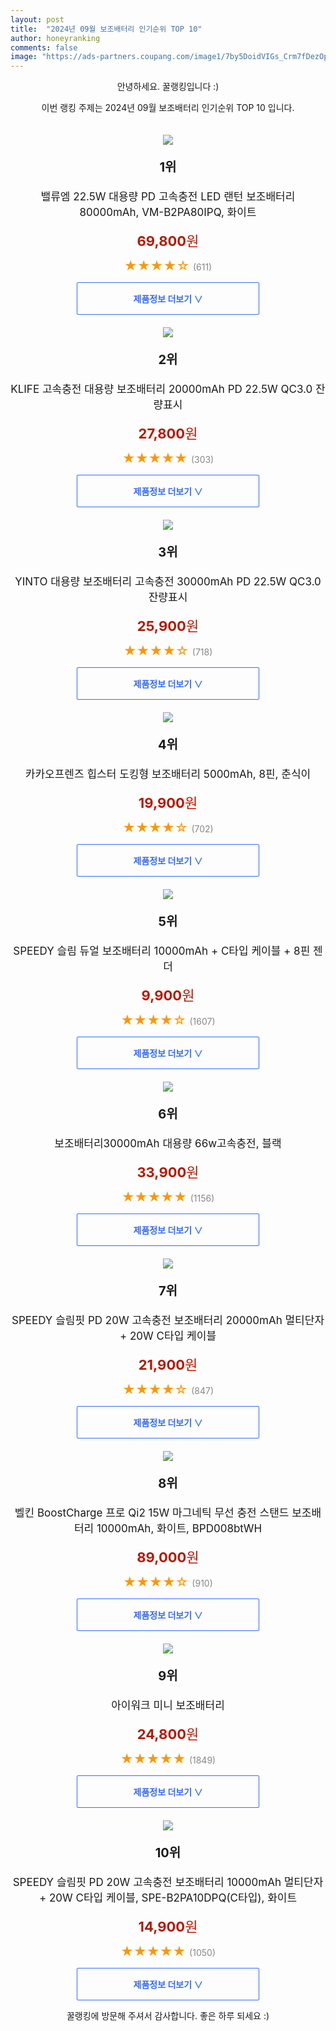 ```yaml
---
layout: post
title:  "2024년 09월 보조배터리 인기순위 TOP 10"
author: honeyranking
comments: false
image: "https://ads-partners.coupang.com/image1/7by5DoidVIGs_Crm7fDezOpi9o1XWAk2P3jV4FaZ8pAfPDFP-CLn1Ac4APGzDIhDl53JzDTFeacqtilDSDBQ2-iWyOMKwhhi6rOfKNLYriw3vqcVLjO8CfxDiSYg66i_Egi-fZ0KZhBjURd6mFWS4I7rfGcUHQabTcm0m9JTWRqkqSJA4jVsQXoTqm5IQubWvSlI-DfXOLeJ3UJG8vhwv6AMBRm0SfxUq7D5CYmdTrfa-_wcKYBVUfTlYlEx83CNyT_6cfD0p612QOXO7CStOO7YrrDYfuPvAFlwWhLP"
---
```

<p style="text-align: center;">안녕하세요. 꿀랭킹입니다 :)</p>
<p style="text-align: center;">이번 랭킹 주제는 2024년 09월 보조배터리 인기순위 TOP 10 입니다.</p><center><img src="https://ads-partners.coupang.com/image1/7by5DoidVIGs_Crm7fDezOpi9o1XWAk2P3jV4FaZ8pAfPDFP-CLn1Ac4APGzDIhDl53JzDTFeacqtilDSDBQ2-iWyOMKwhhi6rOfKNLYriw3vqcVLjO8CfxDiSYg66i_Egi-fZ0KZhBjURd6mFWS4I7rfGcUHQabTcm0m9JTWRqkqSJA4jVsQXoTqm5IQubWvSlI-DfXOLeJ3UJG8vhwv6AMBRm0SfxUq7D5CYmdTrfa-_wcKYBVUfTlYlEx83CNyT_6cfD0p612QOXO7CStOO7YrrDYfuPvAFlwWhLP" style="margin-top:20px" /></center><p style="text-align: center; font-size: 20px"><b>1위</b></p><p style="text-align: center; font-size: 17px">밸류엠 22.5W 대용량 PD 고속충전 LED 랜턴 보조배터리 80000mAh, VM-B2PA80IPQ, 화이트</p><p style="text-align: center;"><span style="color: #b61800; font-size: 22px;"><b>69,800</b>원</span></p><p style="text-align: center;"><span style="color: #ff9600; font-size: 20px;">★★★★☆ </span><span style="color: #878787;">(611)</span></p><center><a href="https://link.coupang.com/re/AFFSDP?lptag=AF3899140&subid=honeyrank&pageKey=7398332111&itemId=19143400541&vendorItemId=86262604778&traceid=V0-153-f771abcd131f35e3&clickBeacon=0de59870-7a8e-11ef-91af-1859bd7bceb6%7E3&requestid=20240925010000857175737922&token=31850C%7CMIXED"><div style="font-size: 14px; display: inline-block; padding: 15px 90px; color: #346aff; border-radius: 2px; border: 1px solid #346aff; cursor: pointer;"><b>제품정보 더보기 &or;</b></div></a></center><center><img src="https://ads-partners.coupang.com/image1/CBOvo5mcCX1bDBdaCPhgo1S9HECsLNlM5RpALymwwBlys_aIdF5jODMFvn4jB6gJHzTc5DXjrUzaCCH8Y-BIVro0C8d9tV3IuQCOjSCBrK8VBr6t3Lg4s6MCZiCJsQeRk7158xTZBvNNuWUtgJj4vdAck_qNOI1SANTGqkisST1KAbC4GkCjlxa8pc9XF_S1VrOpsgkupxEfdoVXbaeNtWvZu1Mi0_VVHKVlrATi1cKRCtC_L9kJrRqJaJjlB8Emv5x9pBXCxclb09UJCuUip7zMqjpUrkAMBNbDdH5m0nLvKQUI69wAbuw=" style="margin-top:20px" /></center><p style="text-align: center; font-size: 20px"><b>2위</b></p><p style="text-align: center; font-size: 17px">KLIFE 고속충전 대용량 보조배터리 20000mAh PD 22.5W QC3.0 잔량표시</p><p style="text-align: center;"><span style="color: #b61800; font-size: 22px;"><b>27,800</b>원</span></p><p style="text-align: center;"><span style="color: #ff9600; font-size: 20px;">★★★★★ </span><span style="color: #878787;">(303)</span></p><center><a href="https://link.coupang.com/re/AFFSDP?lptag=AF3899140&subid=honeyrank&pageKey=7295770123&itemId=18657342774&vendorItemId=86217114985&traceid=V0-153-82410855124843c2&requestid=20240925010000857175737922&token=31850C%7CMIXED"><div style="font-size: 14px; display: inline-block; padding: 15px 90px; color: #346aff; border-radius: 2px; border: 1px solid #346aff; cursor: pointer;"><b>제품정보 더보기 &or;</b></div></a></center><center><img src="https://ads-partners.coupang.com/image1/KACw4RSjDF18qEhDKNtq-VOcc7yv_5bZIPRzjjGZMAxIcp_dSAw6LIxv0xN5h9ynfzn2Ym7RTbhKnoLX_YCpkD5Y6fcrnOu_lIs6x9pSnpvflpY9l5nHv7MwtRsjOd056dUIqxeL7sURiy_aNlsE-eenUNJN5RUAkk-I9A8K1O9ZOIkIv2w4rxSau_qaxjFDUHntJfG28cVEc1umvu7-GxAbs9mTtjznI7ul4C_QkwtW0Wc39qFySgZNwkSOQkEb-LB-PPihVbJM-jKzOr5BMJwBmTva19N5ZPUxjuaAyyPTL0A5_JMi2OE=" style="margin-top:20px" /></center><p style="text-align: center; font-size: 20px"><b>3위</b></p><p style="text-align: center; font-size: 17px">YINTO 대용량 보조배터리 고속충전 30000mAh PD 22.5W QC3.0 잔량표시</p><p style="text-align: center;"><span style="color: #b61800; font-size: 22px;"><b>25,900</b>원</span></p><p style="text-align: center;"><span style="color: #ff9600; font-size: 20px;">★★★★☆ </span><span style="color: #878787;">(718)</span></p><center><a href="https://link.coupang.com/re/AFFSDP?lptag=AF3899140&subid=honeyrank&pageKey=8259885955&itemId=23793211704&vendorItemId=90817223688&traceid=V0-153-897c2067183de961&requestid=20240925010000857175737922&token=31850C%7CMIXED"><div style="font-size: 14px; display: inline-block; padding: 15px 90px; color: #346aff; border-radius: 2px; border: 1px solid #346aff; cursor: pointer;"><b>제품정보 더보기 &or;</b></div></a></center><center><img src="https://ads-partners.coupang.com/image1/BFnrpCsEgDhy2CkQBOwET9162CRUkiO9UnJvKjlT5Ve7Vf8nbeyl6g43IfWnxIPZOmUP6vm8OZS6y9TqwhCWbvxZNiOZleucTNrN9InfudFhQ1qWHohnP7Msqu3s8WnC14IblmpDM4aHRbymXP163V3HD4FtMbHmogg2UsWKn9mENvzFjsVQvTDLxTWvy2hjCs1-DNUnFIiMwk9zRJGrn5QzKUYWagHWjZxMxIFiH8V719pzcC6Zu4PKZXNlO-xa3MiSVE3ETl5tjzD5rNJQrFtHouTcHWCEOQBTLh0y" style="margin-top:20px" /></center><p style="text-align: center; font-size: 20px"><b>4위</b></p><p style="text-align: center; font-size: 17px">카카오프렌즈 힙스터 도킹형 보조배터리 5000mAh, 8핀, 춘식이</p><p style="text-align: center;"><span style="color: #b61800; font-size: 22px;"><b>19,900</b>원</span></p><p style="text-align: center;"><span style="color: #ff9600; font-size: 20px;">★★★★☆ </span><span style="color: #878787;">(702)</span></p><center><a href="https://link.coupang.com/re/AFFSDP?lptag=AF3899140&subid=honeyrank&pageKey=7763999825&itemId=20943471510&vendorItemId=88205137626&traceid=V0-153-0ab7e5b3a01c6d37&clickBeacon=0de5bf80-7a8e-11ef-af44-6d1d7db85d3a%7E3&requestid=20240925010000857175737922&token=31850C%7CMIXED"><div style="font-size: 14px; display: inline-block; padding: 15px 90px; color: #346aff; border-radius: 2px; border: 1px solid #346aff; cursor: pointer;"><b>제품정보 더보기 &or;</b></div></a></center><center><img src="https://ads-partners.coupang.com/image1/EoWb09S7yJ9MpNvTEnRYeVmkzlK6onxIJh7nLR9PT6FfskdtqMmZSZdplxJjr2UPEJoIhHxC3T_r6sJE7XvVITyQMciNduwIOqqqpG9m23ycTkCYBhbdctVUoXx0cXM2D1O_gRaYeroR-5wCCABZ_D7AXSV3QUsG8FQW1xGhgBMibIg4aLqRt_N3AWmw4CclbQmPujFJYnuoy66SMJTNYgIGwTTf0g9PV8TvnWFFejoacg37wH78SSGIXpKv3-AgbIdoDmVjOrguv9P_jeJHW8GzjCUHaTupzA==" style="margin-top:20px" /></center><p style="text-align: center; font-size: 20px"><b>5위</b></p><p style="text-align: center; font-size: 17px">SPEEDY 슬림 듀얼 보조배터리 10000mAh + C타입 케이블 + 8핀 젠더</p><p style="text-align: center;"><span style="color: #b61800; font-size: 22px;"><b>9,900</b>원</span></p><p style="text-align: center;"><span style="color: #ff9600; font-size: 20px;">★★★★☆ </span><span style="color: #878787;">(1607)</span></p><center><a href="https://link.coupang.com/re/AFFSDP?lptag=AF3899140&subid=honeyrank&pageKey=7869821820&itemId=21495978975&vendorItemId=5307361030&traceid=V0-153-74aedf1a6ceb48aa&requestid=20240925010000857175737922&token=31850C%7CMIXED"><div style="font-size: 14px; display: inline-block; padding: 15px 90px; color: #346aff; border-radius: 2px; border: 1px solid #346aff; cursor: pointer;"><b>제품정보 더보기 &or;</b></div></a></center><center><img src="https://ads-partners.coupang.com/image1/aQpa9EwXDUEaN9meaSGGd4uU07GLWjkwz0QrAfr-0lR1efTd4TYVZFxDcPsJpDmaKAxI9Uy2BQzj7FsdgrrpV7W45ehyq1q6nZ1PF19c3o3y7tfute6rZPyALw3XhgBs7vnwTNXMDEORtdz4EfuMNJENWzt6zxoFm8kZWJo6tUlMDlMwEbolIjhfxgOYl7ouuhg5ekf_4M4EUOrWrcEJ0_ks0ASrCsNk4uDdqNgqmJsDKjjAi4k_CLePAdawJJ0WQ1h5swkfsJh3QmW7V7OhMAUcUDJnI51UMcm8-aWEgZ0BYx4fUk9aXG8545tY6rWQ" style="margin-top:20px" /></center><p style="text-align: center; font-size: 20px"><b>6위</b></p><p style="text-align: center; font-size: 17px">보조배터리30000mAh 대용량 66w고속충전, 블랙</p><p style="text-align: center;"><span style="color: #b61800; font-size: 22px;"><b>33,900</b>원</span></p><p style="text-align: center;"><span style="color: #ff9600; font-size: 20px;">★★★★★ </span><span style="color: #878787;">(1156)</span></p><center><a href="https://link.coupang.com/re/AFFSDP?lptag=AF3899140&subid=honeyrank&pageKey=8152920242&itemId=23209684633&vendorItemId=90620657667&traceid=V0-153-320b2479b0defebe&clickBeacon=0de5bf80-7a8e-11ef-b40a-d443d6e309d5%7E3&requestid=20240925010000857175737922&token=31850C%7CMIXED"><div style="font-size: 14px; display: inline-block; padding: 15px 90px; color: #346aff; border-radius: 2px; border: 1px solid #346aff; cursor: pointer;"><b>제품정보 더보기 &or;</b></div></a></center><center><img src="https://ads-partners.coupang.com/image1/UIdbgI3H4ZJgCSmhUBRLK6RxS095K1fj4mKDMlIbqbwLSlrTY61VviQoaLi5T5sqsckP5XlmlIoACuSYUAIeyFk-zu-LXsRsfWTlMe_mQALAS0iS8zMycoLY_lecbgjPfYwIzi-lf_PFs4oTDAfOAx1eDs538XuNrxGtNC6zleV_XchN2AOPtH5scjEkaXi0OFnzoMNlFWNHloPKCKsk6AM_HHSM82QBhXrEzvWNpChoPOU1Qe-q3SAMoihxglwOVDiJWuxpt0np6De3XpGRdneSie5inq66gCc=" style="margin-top:20px" /></center><p style="text-align: center; font-size: 20px"><b>7위</b></p><p style="text-align: center; font-size: 17px">SPEEDY 슬림핏 PD 20W 고속충전 보조배터리 20000mAh 멀티단자 + 20W C타입 케이블</p><p style="text-align: center;"><span style="color: #b61800; font-size: 22px;"><b>21,900</b>원</span></p><p style="text-align: center;"><span style="color: #ff9600; font-size: 20px;">★★★★☆ </span><span style="color: #878787;">(847)</span></p><center><a href="https://link.coupang.com/re/AFFSDP?lptag=AF3899140&subid=honeyrank&pageKey=6484546752&itemId=14209583179&vendorItemId=81455055645&traceid=V0-153-7d25156a2408d940&requestid=20240925010000857175737922&token=31850C%7CMIXED"><div style="font-size: 14px; display: inline-block; padding: 15px 90px; color: #346aff; border-radius: 2px; border: 1px solid #346aff; cursor: pointer;"><b>제품정보 더보기 &or;</b></div></a></center><center><img src="https://ads-partners.coupang.com/image1/X5qzk2lknH-U3pSVX3OOSosLZf70hXu4RBPf-UY5kTGTRC0Y0Z2tu9ZFogYggNli3ZrXgrGeH8V7KQ9vuhem6lVjy5YIs7pRgc0CzgOpIRnmWRJKx3d3miLch2JulonXH8z3GRbdWTEnNg5UkGF6RgbWWWjK0iLCgtZovqRmKBNBqbrYECrYSHfVVMebUH41Mt0KPJlGwSCAnwiws80cwjIWBUS9z0e9ye7ME8Z4oY0Tiazv08kBqXiuBuxOiIL4FGk1hAvOpIMCJlHzAsSBQ5IfpeTiyK7DxUKsuXbCGV8=" style="margin-top:20px" /></center><p style="text-align: center; font-size: 20px"><b>8위</b></p><p style="text-align: center; font-size: 17px">벨킨 BoostCharge 프로 Qi2 15W 마그네틱 무선 충전 스탠드 보조배터리 10000mAh, 화이트, BPD008btWH</p><p style="text-align: center;"><span style="color: #b61800; font-size: 22px;"><b>89,000</b>원</span></p><p style="text-align: center;"><span style="color: #ff9600; font-size: 20px;">★★★★☆ </span><span style="color: #878787;">(910)</span></p><center><a href="https://link.coupang.com/re/AFFSDP?lptag=AF3899140&subid=honeyrank&pageKey=8156480875&itemId=23238878818&vendorItemId=90271325572&traceid=V0-153-800b4e26cb930036&clickBeacon=0de5bf80-7a8e-11ef-b6c4-392e463fe06f%7E3&requestid=20240925010000857175737922&token=31850C%7CMIXED"><div style="font-size: 14px; display: inline-block; padding: 15px 90px; color: #346aff; border-radius: 2px; border: 1px solid #346aff; cursor: pointer;"><b>제품정보 더보기 &or;</b></div></a></center><center><img src="https://ads-partners.coupang.com/image1/sPOQOcA7FPXFJ_iHsLzpyj2LArzagzt9CZNZx2ETWV1na47SybJHWyzmVbv7pQAc5ek8I8nxuj7vfBlS--7LLJNwWxEt2j2eUTkxPKQQxdi2oTY8lWQcuLEhpzRFIX_gDgXgoT3cKkCEjSimk4p52aHEZ8q8RNduxdigeYY_swwPTqobKOa-4bPYW6ASBz5URdYeoNV3ZO5xiZcTV8VblJ2amN5MEpoIi8Su1mZ2L5QwTwnEPLI2-tteu6BsxysRpDzvRSilGB-76lyvGs-E3GvSE2brdtSF" style="margin-top:20px" /></center><p style="text-align: center; font-size: 20px"><b>9위</b></p><p style="text-align: center; font-size: 17px">아이워크 미니 보조배터리</p><p style="text-align: center;"><span style="color: #b61800; font-size: 22px;"><b>24,800</b>원</span></p><p style="text-align: center;"><span style="color: #ff9600; font-size: 20px;">★★★★★ </span><span style="color: #878787;">(1849)</span></p><center><a href="https://link.coupang.com/re/AFFSDP?lptag=AF3899140&subid=honeyrank&pageKey=8075131024&itemId=22745696172&vendorItemId=70383684067&traceid=V0-153-52c3d75c10b3c067&requestid=20240925010000857175737922&token=31850C%7CMIXED"><div style="font-size: 14px; display: inline-block; padding: 15px 90px; color: #346aff; border-radius: 2px; border: 1px solid #346aff; cursor: pointer;"><b>제품정보 더보기 &or;</b></div></a></center><center><img src="https://ads-partners.coupang.com/image1/tra-kXJYoemiXdF0tmby7bP3Qo1RSoX0_bakmaTu5px4I-yEFwMCJFNEO16OVwWyH7pyul2wt5Z2JJDJB6TBg2Ss3lvhxHSyVw5EnarEridpqOGCNasmphTnYqECaIFRyUM7nCc14GrI5pBbWbtRk08xE2c4vQ4TJlHzqi_EY6oIaJIFtQJZh83TUtDJtWS5bli5HMOYjRctm4SfZDQVQDq3-QmikOXdxi76x9zZk_oj78N7xV2KKX2LCxWq2AGLRpDcaVx6W_U-qw7ZuyrQragFOaLHzKmHez2SzzJYew==" style="margin-top:20px" /></center><p style="text-align: center; font-size: 20px"><b>10위</b></p><p style="text-align: center; font-size: 17px">SPEEDY 슬림핏 PD 20W 고속충전 보조배터리 10000mAh 멀티단자 + 20W C타입 케이블, SPE-B2PA10DPQ(C타입), 화이트</p><p style="text-align: center;"><span style="color: #b61800; font-size: 22px;"><b>14,900</b>원</span></p><p style="text-align: center;"><span style="color: #ff9600; font-size: 20px;">★★★★★ </span><span style="color: #878787;">(1050)</span></p><center><a href="https://link.coupang.com/re/AFFSDP?lptag=AF3899140&subid=honeyrank&pageKey=6484546750&itemId=14209583173&vendorItemId=81455055643&traceid=V0-153-ec2abf603636c209&clickBeacon=0de5bf80-7a8e-11ef-aa4c-54214affef9b%7E3&requestid=20240925010000857175737922&token=31850C%7CMIXED"><div style="font-size: 14px; display: inline-block; padding: 15px 90px; color: #346aff; border-radius: 2px; border: 1px solid #346aff; cursor: pointer;"><b>제품정보 더보기 &or;</b></div></a></center><p style="text-align: center;">꿀랭킹에 방문해 주셔서 감사합니다. 좋은 하루 되세요 :)</p>